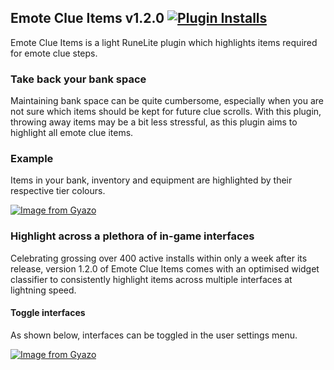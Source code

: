 ## Emote Clue Items v1.2.0 [![Plugin Installs](http://img.shields.io/endpoint?url=https://i.pluginhub.info/shields/installs/plugin/emote-clue-items&label=Active%20installs)](https://runelite.net/plugin-hub/Lars%20van%20Soest)
Emote Clue Items is a light RuneLite plugin which highlights items required for emote clue steps. 


### Take back your bank space
Maintaining bank space can be quite cumbersome, especially when you are not sure which items should be kept for future clue scrolls. With this plugin, throwing away items may be a bit less stressful, as this plugin aims to highlight all emote clue items.

### Example
Items in your bank, inventory and equipment are highlighted by their respective tier colours.

[![Image from Gyazo](https://i.gyazo.com/4acd5ebcd9bbffb559f900e843a54bd6.gif)](https://gyazo.com/4acd5ebcd9bbffb559f900e843a54bd6)

### Highlight across a plethora of in-game interfaces
Celebrating grossing over 400 active installs within only a week after its release, version 1.2.0 of Emote Clue Items comes with an optimised widget classifier to consistently highlight items across multiple interfaces at lightning speed.

#### Toggle interfaces
As shown below, interfaces can be toggled in the user settings menu.

[![Image from Gyazo](https://i.gyazo.com/486930cf7273d273a622a16d625e7b14.gif)](https://gyazo.com/486930cf7273d273a622a16d625e7b14)
